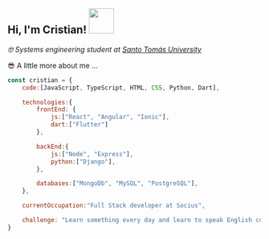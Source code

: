 <h2>Hi, I'm Cristian! <img src="https://media1.giphy.com/media/kZzY6eKKPdIjK/giphy.gif?cid=ecf05e47olliqr5k0x7k5adjd8pfgqn63fev9u005cnkbs23&rid=giphy.gif&ct=g" width="50"></h2> 

<p>
  <em>
    &#129299 Systems engineering student at <a href="https://www.ustatunja.edu.co/" target="_blank">Santo Tomás University</a>       </em> 
</p> 

<p>&#128526 A little more about me ...</p>

```javascript
const cristian = {
    code:[JavaScript, TypeScript, HTML, CSS, Python, Dart],

    technologies:{
        frontEnd: {
            js:["React", "Angular", "Ionic"],
            dart:["Flutter"]
        },

        backEnd:{
            js:["Node", "Express"],
            python:["Django"],
        },

        databases:["MongoDb", "MySQL", "PostgreSQL"],
    },

    currentOccupation:"Full Stack developer at Socius",

    challenge: "Learn something every day and learn to speak English completely",
}
```
